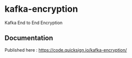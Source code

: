 # kafka-encryption
Kafka End to End Encryption

## Documentation

Published here :
https://code.quicksign.io/kafka-encryption/
